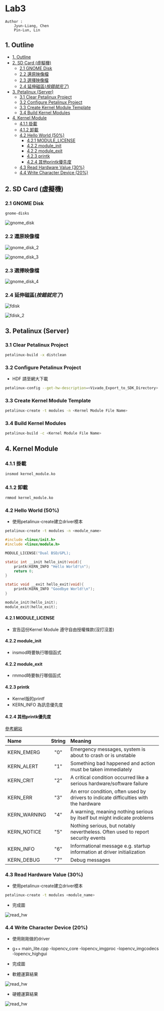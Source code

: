 # Lab3

```
Author : 
    Jyun-Liang, Chen
    Pin-Lun, Lin
```

## 1. Outline
- [1. Outline](#1-outline)
- [2. SD Card (虛擬機)](#2-sd-card-%e8%99%9b%e6%93%ac%e6%a9%9f)
  - [2.1 GNOME Disk](#21-gnome-disk)
  - [2.2 還原映像檔](#22-%e9%82%84%e5%8e%9f%e6%98%a0%e5%83%8f%e6%aa%94)
  - [2.3 選擇映像檔](#23-%e9%81%b8%e6%93%87%e6%98%a0%e5%83%8f%e6%aa%94)
  - [2.4 延伸磁區(*按錯就完了*)](#24-%e5%bb%b6%e4%bc%b8%e7%a3%81%e5%8d%80%e6%8c%89%e9%8c%af%e5%b0%b1%e5%ae%8c%e4%ba%86)
- [3. Petalinux (Server)](#3-petalinux-server)
  - [3.1 Clear Petalinux Project](#31-clear-petalinux-project)
  - [3.2 Configure Petalinux Project](#32-configure-petalinux-project)
  - [3.3 Create Kernel Module Template](#33-create-kernel-module-template)
  - [3.4 Build Kernel Modules](#34-build-kernel-modules)
- [4. Kernel Module](#4-kernel-module)
  - [4.1.1 掛載](#411-%e6%8e%9b%e8%bc%89)
  - [4.1.2 卸載](#412-%e5%8d%b8%e8%bc%89)
  - [4.2 Hello World (50%)](#42-hello-world-50)
    - [4.2.1 MODULE_LICENSE](#421-modulelicense)
    - [4.2.2 module_init](#422-moduleinit)
    - [4.2.2 module_exit](#422-moduleexit)
    - [4.2.3 printk](#423-printk)
    - [4.2.4 其他printk優先度](#424-%e5%85%b6%e4%bb%96printk%e5%84%aa%e5%85%88%e5%ba%a6)
  - [4.3 Read Hardware Value (30%)](#43-read-hardware-value-30)
  - [4.4 Write Character Device (20%)](#44-write-character-device-20)


## 2. SD Card (虛擬機)

### 2.1 GNOME Disk

```bash
gnome-disks
```

![gnome_disk](./images/Image/gnome_disk.png)

### 2.2 還原映像檔

![gnome_disk_2](./images/Image/gnome_disk_2.png)

![gnome_disk_3](./images/Image/gnome_disk_3.png)


### 2.3 選擇映像檔

![gnome_disk_4](./images/Image/gnome_disk_4.png)

### 2.4 延伸磁區(*按錯就完了*)

![fdisk](images/Image/fdisk.png)

![fdisk_2](images/Image/fdisk_2.png)

## 3. Petalinux (Server)

### 3.1 Clear Petalinux Project

```bash
petalinux-build -x distclean
```

### 3.2 Configure Petalinux Project

- HDF 請至網大下載

```bash
petalinux-config --get-hw-description=<Vivado_Export_to_SDK_Directory>
```

### 3.3 Create Kernel Module Template

```bash
petalinux-create -t modules -n <Kernel Module File Name>
```

### 3.4 Build Kernel Modules

```bash
petalinux-build -c <Kernel Module File Name>
```

## 4. Kernel Module

### 4.1.1 掛載

```bash
insmod kernel_module.ko
```

### 4.1.2 卸載

```bash
rmmod kernel_module.ko
```

### 4.2 Hello World (50%)

- 使用petalinux-create建立driver模本
```bash
petalinux-create -t modules -n <module_name>
```

```c
#include <linux/init.h>
#include <linux/module.h>

MODULE_LICENSE("Dual BSD/GPL);

static int __init hello_init(void){
    printk(KERN_INFO "Hello World!\n");
    return 0;
}

static void __exit hello_exit(void){
    printk(KERN_INFO "Goodbye World!\n");
}

module_init(hello_init);
module_exit(hello_exit);

```

#### 4.2.1 MODULE_LICENSE
- 宣告這份Kernel Module 遵守自由授權條款(沒打沒差)

#### 4.2.2 module_init
- insmod時要執行哪個函式

#### 4.2.2 module_exit
- rmmod時要執行哪個函式

#### 4.2.3 printk
- Kernel版的printf
- KERN_INFO 為訊息優先度

#### 4.2.4 其他printk優先度
[參考網站](https://elinux.org/Debugging_by_printing)

|Name | String | Meaning |
| :------------ | :-----------: | :----------- |
|KERN_EMERG    |  "0" |Emergency messages, system is about to crash or is unstable |
|KERN_ALERT    |  "1" |Something bad happened and action must be taken immediately |
|KERN_CRIT     |  "2" |A critical condition occurred like a serious hardware/software failure |
|KERN_ERR      |  "3" |An error condition, often used by drivers to indicate difficulties with the hardware|
|KERN_WARNING  |  "4" |A warning, meaning nothing serious by itself but might indicate problems |
|KERN_NOTICE   |  "5" |Nothing serious, but notably nevertheless. Often used to report security events |
|KERN_INFO     |  "6" |Informational message e.g. startup information at driver initialization |
|KERN_DEBUG    |  "7" |Debug messages |


### 4.3 Read Hardware Value (30%)
- 使用petalinux-create建立driver模本
```bash
petalinux-create -t modules <module_name>
```

- 完成圖

![read_hw](./images/read_hardware.png)

### 4.4 Write Character Device (20%)

- 使用剛剛做的driver

- g++ main_lite.cpp -lopencv_core -lopencv_imgproc -lopencv_imgcodecs -lopencv_highgui

- 完成圖

- 軟體運算結果
  
![read_hw](./images/sw_result.bmp)

- 硬體運算結果
  
![read_hw](./images/hw_result.bmp)
